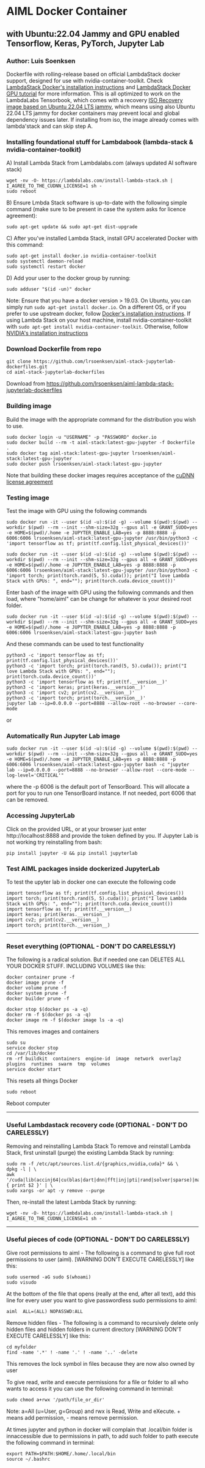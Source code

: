 # AIML Docker Container 
## with Ubuntu:22.04 Jammy and GPU enabled Tensorflow, Keras, PyTorch, Jupyter Lab
### Author: Luis Soenksen

Dockerfile with rolling-release based on official LambdaStack docker support, designed for use with nvidia-container-toolkit. Check [LambdaStack Docker's installation instructions](https://github.com/lambdal/lambda-stack-dockerfiles) and [LambdaStack Docker GPU tutorial](https://lambdalabs.com/blog/set-up-a-tensorflow-gpu-docker-container-using-lambda-stack-dockerfile) for more information. This is all optimized to work on the LambdaLabs Tensorbook, which comes with a recovery [ISO Recovery image based on Ubuntu 22.04 LTS jammy](https://files.lambdalabs.com/recovery/tensorbook-jammy-20230704.iso), which means using also Ubuntu 22.04 LTS jammy for  docker containers may prevent local and global dependency issues later. If installing from iso, the image already comes with lambda'stack and can skip step A.

### Installing foundational stuff for Lambdabook (lambda-stack & nvidia-container-toolkit)
A) Install Lambda Stack from Lambdalabs.com (always updated AI software stack)
```
wget -nv -O- https://lambdalabs.com/install-lambda-stack.sh | I_AGREE_TO_THE_CUDNN_LICENSE=1 sh -
sudo reboot
```
B) Ensure Lmbda Stack software is up-to-date with the following simple command (make sure to be present in case the system asks for licence agreement):
```
sudo apt-get update && sudo apt-get dist-upgrade
```
C) After you've installed Lambda Stack, install GPU accelerated Docker with this command:
```
sudo apt-get install docker.io nvidia-container-toolkit
sudo systemctl daemon-reload
sudo systemctl restart docker
```
D) Add your user to the docker group by running:
```
sudo adduser "$(id -un)" docker
```
Note:
Ensure that you have a docker version > 19.03. On Ubuntu, you can simply run `sudo apt-get install docker.io`. On a different OS, or if you prefer to use upstream docker, follow [Docker's installation instructions](https://docs.docker.com/engine/install/ubuntu/). If using Lambda Stack on your host machine, install nvidia-container-toolkit with `sudo apt-get install nvidia-container-toolkit`. Otherwise, follow [NVIDIA's installation instructions](https://github.com/NVIDIA/nvidia-docker)


### Download Dockerfile from repo
```
git clone https://github.com/lrsoenksen/aiml-stack-jupyterlab-dockerfiles.git
cd aiml-stack-jupyterlab-dockerfiles
```
Download from https://github.com/lrsoenksen/aiml-lambda-stack-jupyterlab-dockerfiles


### Building image
Build the image with the appropriate command for the distribution you wish to use.

```
sudo docker login -u "USERNAME" -p "PASSWORD" docker.io
sudo docker build --rm -t aiml-stack:latest-gpu-jupyter -f Dockerfile .
sudo docker tag aiml-stack:latest-gpu-jupyter lrsoenksen/aiml-stack:latest-gpu-jupyter
sudo docker push lrsoenksen/aiml-stack:latest-gpu-jupyter
```
Note that building these docker images requires acceptance of the [cuDNN license agreement](https://docs.nvidia.com/deeplearning/sdk/cudnn-sla/index.html)


### Testing image

Test the image with GPU using the following commands
```
sudo docker run -it --user $(id -u):$(id -g) --volume $(pwd):$(pwd) --workdir $(pwd) --rm --init --shm-size=32g --gpus all -e GRANT_SUDO=yes -e HOME=$(pwd)/.home -e JUPYTER_ENABLE_LAB=yes -p 8888:8888 -p 6006:6006 lrsoenksen/aiml-stack:latest-gpu-jupyter /usr/bin/python3 -c 'import tensorflow as tf; print(tf.config.list_physical_devices())'
```
```
sudo docker run -it --user $(id -u):$(id -g) --volume $(pwd):$(pwd) --workdir $(pwd) --rm --init --shm-size=32g --gpus all -e GRANT_SUDO=yes -e HOME=$(pwd)/.home -e JUPYTER_ENABLE_LAB=yes -p 8888:8888 -p 6006:6006 lrsoenksen/aiml-stack:latest-gpu-jupyter /usr/bin/python3 -c 'import torch; print(torch.rand(5, 5).cuda()); print("I love Lambda Stack with GPUs: ", end=""); print(torch.cuda.device_count())'
```
Enter bash of the image with GPU using the following commands and then load, where "home/aiml" can be change for whatever is your desired root folder.
```
sudo docker run -it --user $(id -u):$(id -g) --volume $(pwd):$(pwd) --workdir $(pwd) --rm --init --shm-size=32g --gpus all -e GRANT_SUDO=yes -e HOME=$(pwd)/.home -e JUPYTER_ENABLE_LAB=yes -p 8888:8888 -p 6006:6006 lrsoenksen/aiml-stack:latest-gpu-jupyter bash 
```
And these commands can be used to test functionality
```
python3 -c 'import tensorflow as tf; print(tf.config.list_physical_devices())'
python3 -c 'import torch; print(torch.rand(5, 5).cuda()); print("I love Lambda Stack with GPUs: ", end=""); print(torch.cuda.device_count())'
python3 -c 'import tensorflow as tf; print(tf.__version__)'
python3 -c 'import keras; print(keras.__version__)'
python3 -c 'import cv2; print(cv2.__version__)'
python3 -c 'import torch; print(torch.__version__)'
jupyter lab --ip=0.0.0.0 --port=8888 --allow-root --no-browser --core-mode
```
or

### Automatically Run Jupyter Lab image
```
sudo docker run -it --user $(id -u):$(id -g) --volume $(pwd):$(pwd) --workdir $(pwd) --rm --init --shm-size=32g --gpus all -e GRANT_SUDO=yes -e HOME=$(pwd)/.home -e JUPYTER_ENABLE_LAB=yes -p 8888:8888 -p 6006:6006 lrsoenksen/aiml-stack:latest-gpu-jupyter bash -c "jupyter lab --ip=0.0.0.0 --port=8888 --no-browser --allow-root --core-mode --log-level='CRITICAL'"
```
where the -p 6006 is the default port of TensorBoard. This will allocate a port for you to run one TensorBoard instance. If not needed, port 6006 that can be removed.

### Accessing JupyterLab
Click on the provided URL, or at your browser just enter http://localhost:8888 and provide the token defined by you.
If Jupyter Lab is not working try reinstalling from bash:
```
pip install jupyter -U && pip install jupyterlab
```

### Test AIML packages inside dockerized JupyterLab
To test the upyter lab in docker one can execute the following code
```
import tensorflow as tf; print(tf.config.list_physical_devices())
import torch; print(torch.rand(5, 5).cuda()); print("I love Lambda Stack with GPUs: ", end=""); print(torch.cuda.device_count())
import tensorflow as tf; print(tf.__version__)
import keras; print(keras.__version__)
import cv2; print(cv2.__version__)
import torch; print(torch.__version__)
```

-------------------------------------------------------------------------------------------------------------------------------------

### Reset everything (OPTIONAL - DON'T DO CARELESSLY)
The following is a radical solution. But if needed one can DELETES ALL YOUR DOCKER STUFF. INCLUDING VOLUMES like this:
```
docker container prune -f
docker image prune -f
docker volume prune -f
docker system prune -f
docker builder prune -f

docker stop $(docker ps -a -q)
docker rm -f $(docker ps -a -q)
docker image rm -f $(docker image ls -a -q) 
```
This removes images and containers

```
sudo su
service docker stop
cd /var/lib/docker
rm -rf buildkit  containers  engine-id  image  network  overlay2  plugins  runtimes  swarm  tmp  volumes
service docker start
```
This resets all things Docker

```
sudo reboot
```
Reboot computer



-------------------------------------------------------------------------------------------------------------------------------------

### Useful Lambdastack recovery code (OPTIONAL - DON'T DO CARELESSLY)

Removing and reinstalling Lambda Stack
To remove and reinstall Lambda Stack, first uninstall (purge) the existing Lambda Stack by running:
```
sudo rm -f /etc/apt/sources.list.d/{graphics,nvidia,cuda}* && \
dpkg -l | \
awk '/cuda|lib(accinj64|cu(blas|dart|dnn|fft|inj|pti|rand|solver|sparse)|magma|nccl|npp|nv[^p])|nv(idia|ml)|tensor(flow|board)|torch/ { print $2 }' | \
sudo xargs -or apt -y remove --purge
```
Then, re-install the latest Lambda Stack by running:
```
wget -nv -O- https://lambdalabs.com/install-lambda-stack.sh | I_AGREE_TO_THE_CUDNN_LICENSE=1 sh -
```

-------------------------------------------------------------------------------------------------------------------------------------

### Useful pieces of code (OPTIONAL - DON'T DO CARELESSLY)

Give root permissions to aiml - The following is a command to give full root permissions to user (aiml). [WARNING DON'T EXECUTE CARELESSLY] like this:
```
sudo usermod -aG sudo $(whoami)
sudo visudo
```
At the bottom of the file that opens (really at the end, after all text), add this line for every user you want to give passwordless sudo permissions to aiml:
```
aiml  ALL=(ALL) NOPASSWD:ALL
```

Remove hidden files - The following is a command to recursively delete only hidden files and hidden folders in current directory [WARNING DON'T EXECUTE CARELESSLY] like this:
```
cd myfolder
find -name '.*' ! -name '.' ! -name '..' -delete
```
This removes the lock symbol in files because they are now also owned by user

To give read, write and execute permissions for a file or folder to all who wants to access it you can use the following command in terminal:
```
sudo chmod a+rwx '/path/file_or_dir'
```
Note: a=All (u=User, g=Group) and rwx is Read, Write and eXecute. + means add permission, - means remove permission.

At times jupyter and python in docker will complain that .local/bin folder is innaccessible due to permissions in path, to add such folder to path execute the following command in terminal:
```
export PATH=$PATH:$HOME/.home/.local/bin
source ~/.bashrc
```



